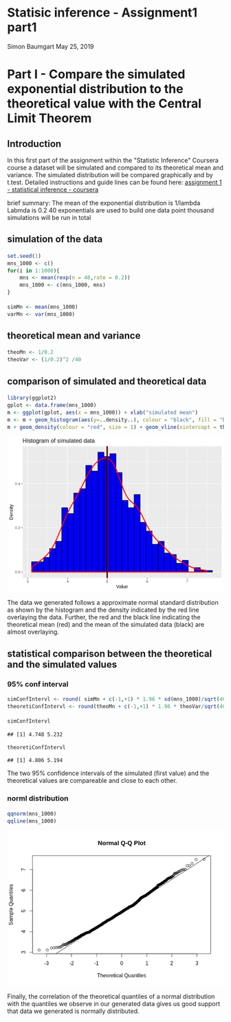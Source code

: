 Statisic inference - Assignment1 part1
================
Simon Baumgart
May 25, 2019

Part I - Compare the simulated exponential distribution to the theoretical value with the Central Limit Theorem
===============================================================================================================

Introduction
------------

In this first part of the assignment within the "Statistic Inference" Coursera course a dataset will be simulated and compared to its theoretical mean and variance. The simulated distribution will be compared graphically and by t.test. Detailed instructions and guide lines can be found here: [assignment 1 - statistical inference - coursera](https://www.coursera.org/learn/statistical-inference/peer/3k8j5/statistical-inference-course-project)

brief summary:
The mean of the exponential distribution is 1/lambda
Labmda is 0.2
40 exponentials are used to build one data point
thousand simulations will be run in total

simulation of the data
----------------------

``` r
set.seed(1)
mns_1000 <- c()
for(i in 1:1000){
    mns <- mean(rexp(n = 40,rate = 0.2))
    mns_1000 <- c(mns_1000, mns)
}

simMn <- mean(mns_1000)
varMn <- var(mns_1000)
```

theoretical mean and variance
-----------------------------

``` r
theoMn <- 1/0.2
theoVar <- (1/0.2)^2 /40
```

comparison of simulated and theoretical data
--------------------------------------------

``` r
library(ggplot2)
gplot <- data.frame(mns_1000)
m <- ggplot(gplot, aes(x = mns_1000)) + xlab("simulated mean")
m <- m + geom_histogram(aes(y=..density..), colour = "black", fill = "blue")
m + geom_density(colour = "red", size = 1) + geom_vline(xintercept = theoMn, color = "red", size =1) + geom_vline(xintercept = simMn, color = "black", size =1) + ggtitle("Histogram of simulated data") +  xlab("Value") + ylab("Density")
```

![](Assignment1Part1_files/figure-markdown_github/unnamed-chunk-3-1.png)

The data we generated follows a approximate normal standard distribution as shown by the histogram and the density indicated by the red line overlaying the data. Further, the red and the black line indicating the theoretical mean (red) and the mean of the simulated data (black) are almost overlaying.

statistical comparison between the theoretical and the simulated values
-----------------------------------------------------------------------

### 95% conf interval

``` r
simConfIntervl <- round( simMn + c(-1,+1) * 1.96 * sd(mns_1000)/sqrt(40),3)
theoretiConfIntervl <- round(theoMn + c(-1,+1) * 1.96 * theoVar/sqrt(40),3)

simConfIntervl
```

    ## [1] 4.748 5.232

``` r
theoretiConfIntervl
```

    ## [1] 4.806 5.194

The two 95% confidence intervals of the simulated (first value) and the theoretical values are compareable and close to each other.

### norml distribution

``` r
qqnorm(mns_1000)
qqline(mns_1000)
```

![](Assignment1Part1_files/figure-markdown_github/unnamed-chunk-5-1.png)

Finally, the correlation of the theoretical quantiles of a normal distribution with the quantiles we observe in our generated data gives us good support that data we generated is normally distributed.
